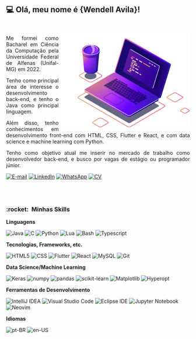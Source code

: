 ## 💻 Olá, meu nome é <strong>{Wendell Avila}!</strong>
<br>

<img src="https://raw.githubusercontent.com/wendellavila/wendellavila/main/laptop.png" min-width="360px" max-width="360px" width="360px" align="right" alt="Laptop illustration">

<p align="justify">Me formei como Bacharel em Ciência da Computação pela Universidade Federal de Alfenas (Unifal-MG) em 2022.</p>

<p align="justify">Tenho como principal área de interesse o desenvolvimento back-end, e tenho o Java como principal linguagem.</p>

<p align="justify">Além disso, tenho conhecimentos em desenvolvimento front-end com HTML, CSS, Flutter e React, e com data science e machine learning com Python.</p>

<p align="justify">Tenho como objetivo atual me inserir no mercado de trabalho como desenvolvedor back-end, e busco por vagas de estágio ou programador júnior.</p>

[![E-mail](https://img.shields.io/badge/Gmail-D14836?style=for-the-badge&logo=gmail&logoColor=white)](mailto:wendelljcavila@gmail.com)
[![LinkedIn](https://img.shields.io/badge/linkedin-%230077B5.svg?style=for-the-badge&logo=linkedin&logoColor=white)](https://linkedin.com/in/wendellavila)
[![WhatsApp](https://img.shields.io/badge/WhatsApp-25D366?style=for-the-badge&logo=whatsapp&logoColor=white)](https://wa.me/5535988747228)
[![CV](https://img.shields.io/badge/CV-ffffff?style=for-the-badge&logo=microsoft-word&logoColor=202A44)](https://github.com/wendellavila/wendellavila/blob/main/CV-pt-BR.pdf)

<br><br>
<h3> :rocket: &nbsp;Minhas Skills </h3>

**Linguagens**
  
  ![Java](https://img.shields.io/badge/-Java-333333?style=flat&logo=openjdk&logoColor=E0191E)
  ![C](https://img.shields.io/badge/-C-333333?style=flat&logo=C&logoColor=00599C)
  ![Python](https://img.shields.io/badge/-Python-333333?style=flat&logo=python&logoColor=F2CB3A)
  ![Lua](https://img.shields.io/badge/-Lua-333333?style=flat&logo=Lua&logoColor=3c3cff)
  ![Bash](https://img.shields.io/badge/-Bash-333333?style=flat&logo=gnubash)
  ![Typescript](https://img.shields.io/badge/-Typescript-333333?style=flat&logo=Typescript)
  
**Tecnologias, Frameworks, etc.**
  
  ![HTML5](https://img.shields.io/badge/-HTML5-333333?style=flat&logo=HTML5)
  ![CSS](https://img.shields.io/badge/-CSS-333333?style=flat&logo=CSS3&logoColor=1572B6)
  ![Flutter](https://img.shields.io/badge/-Flutter-333333?style=flat&logo=Flutter&logoColor=41C6F0)
  ![React](https://img.shields.io/badge/-React-333333?style=flat&logo=react)
  ![MySQL](https://img.shields.io/badge/-MySQL-333333?style=flat&logo=mysql)
  ![Git](https://img.shields.io/badge/-Git-333333?style=flat&logo=git)
  
  **Data Science/Machine Learning**
  
  ![Keras](https://img.shields.io/badge/-Keras-333333?style=flat&logo=Keras&logoColor=F22C3A)
  ![numpy](https://img.shields.io/badge/-numpy-333333?style=flat&logo=numpy&logoColor=49A2C4)
  ![pandas](https://img.shields.io/badge/-pandas-333333?style=flat&logo=pandas&logoColor=F2C000)
  ![scikit-learn](https://img.shields.io/badge/-scikit--learn-333333?style=flat&logo=scikitlearn)
  ![Matplotlib](https://img.shields.io/badge/-📊%20Matplotlib-333333?style=flat)
  ![Hyperopt](https://img.shields.io/badge/-📈%20Hyperopt-333333?style=flat)

**Ferramentas de Desenvolvimento**
  
  ![IntelliJ IDEA](https://img.shields.io/badge/-IntelliJ%20IDEA-333333?style=flat&logo=intellij-idea&logoColor=F02F5A)
  ![Visual Studio Code](https://img.shields.io/badge/-Visual%20Studio%20Code-333333?style=flat&logo=visual-studio-code&logoColor=007ACC)
  ![Eclipse IDE](https://img.shields.io/badge/-Eclipse-333333?style=flat&logo=eclipse-ide&logoColor=3F3179)
  ![Jupyter Notebook](https://img.shields.io/badge/-Jupyter%20Notebook-333333?style=flat&logo=jupyter)
  ![Neovim](https://img.shields.io/badge/-Neovim-333333?style=flat&logo=Neovim)

  **Idiomas**
  
  ![pt-BR](https://img.shields.io/badge/-🇧🇷%20pt--BR-333333?style=flat)
  ![en-US](https://img.shields.io/badge/-🇺🇸%20en--US-333333?style=flat)
